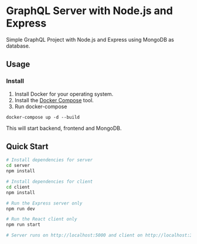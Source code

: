 ﻿# GraphQL Server with Node.js and Express 

Simple GraphQL Project with Node.js and Express using MongoDB as database.

## Usage

### Install

1. Install Docker for your operating system.
2. Install the [Docker Compose](https://docs.docker.com/compose/install/) tool.
3. Run docker-compose

```
docker-compose up -d --build
```

This will start backend, frontend and MongoDB.


## Quick Start

``` bash
# Install dependencies for server
cd server
npm install

# Install dependencies for client
cd client
npm install

# Run the Express server only
npm run dev

# Run the React client only
npm run start

# Server runs on http://localhost:5000 and client on http://localhost:3000
```
